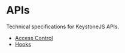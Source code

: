 <!--[meta]
section: api
title: API Introduction
[meta]-->

# APIs

Technical specifications for KeystoneJS APIs.

- [Access Control](./access-control.md)
- [Hooks](./hooks.md)
